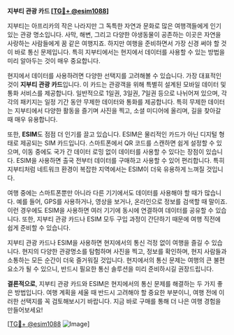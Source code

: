 **지부티 관광 카드 [[TG💪+ @esim1088](https://t.me/s/esim1088)]**

지부티는 아프리카의 작은 나라지만 그 독특한 자연과 문화로 많은 여행객들에게 인기 있는 관광 명소입니다. 사막, 해변, 그리고 다양한 야생동물이 공존하는 이곳은 자연을 사랑하는 사람들에게 꿈 같은 여행지죠. 하지만 여행을 준비하면서 가장 신경 써야 할 것이 바로 통신 문제입니다. 특히 지부티에서는 현지에서 데이터를 사용할 수 있는 방법을 미리 알아두는 것이 매우 중요합니다.

현지에서 데이터를 사용하려면 다양한 선택지를 고려해볼 수 있습니다. 가장 대표적인 것이 **지부티 관광 카드**입니다. 이 카드는 관광객을 위해 특별히 설계된 모바일 데이터 및 통화 서비스를 제공합니다. 일반적으로 1일권, 3일권, 7일권 등으로 나뉘어져 있으며, 각각의 패키지는 일정 기간 동안 무제한 데이터와 통화를 제공합니다. 특히 무제한 데이터는 지부티에서 다양한 활동을 즐기며 사진을 찍고, 소셜 미디어에 올리며, 길을 찾아갈 때 매우 유용합니다.

또한, **ESIM**도 점점 더 인기를 끌고 있습니다. ESIM은 물리적인 카드가 아닌 디지털 형태로 제공되는 SIM 카드입니다. 스마트폰에서 QR 코드를 스캔하면 쉽게 설정할 수 있으며, 이동 중에도 국가 간 데이터 로밍 없이 데이터를 사용할 수 있다는 장점이 있습니다. ESIM을 사용하면 출국 전부터 데이터를 구매하고 사용할 수 있어 편리합니다. 특히 지부티처럼 네트워크 환경이 복잡한 지역에서는 ESIM이 더욱 유용하게 느껴질 것입니다.

여행 중에는 스마트폰뿐만 아니라 다른 기기에서도 데이터를 사용해야 할 때가 많습니다. 예를 들어, GPS를 사용하거나, 영상을 보거나, 온라인으로 정보를 검색할 때 말이죠. 이런 경우에도 ESIM을 사용하면 여러 기기에 동시에 연결하여 데이터를 공유할 수 있습니다. 또한, 지부티 관광 카드나 ESIM 모두 구입 과정이 간단하기 때문에 여행 직전에 쉽게 준비할 수 있습니다.

지부티 관광 카드나 ESIM을 사용하면 현지에서의 통신 걱정 없이 여행을 즐길 수 있습니다. 현지의 다양한 관광명소를 탐험하며 사진을 찍고, 정보를 확인하며, 현지 사람들과 소통하는 모든 순간이 더욱 즐거워질 것입니다. 현지에서의 통신 문제는 여행의 큰 불편 요소가 될 수 있으니, 반드시 필요한 통신 솔루션을 미리 준비하시길 권장드립니다.

**결론적으로**, 지부티 관광 카드와 ESIM은 현지에서의 통신 문제를 해결하는 두 가지 좋은 방법입니다. 여행 계획을 세울 때 반드시 고려해야 할 중요한 부분이니, 여행 전에 이러한 선택지를 꼭 검토해보시기 바랍니다. 지금 바로 구매를 통해 더 나은 여행 경험을 만들어보세요!

[[TG💪+ @esim1088](https://t.me/s/esim1088) ![Image](https://i.postimg.cc/Y0z9fWf4/image.png)]